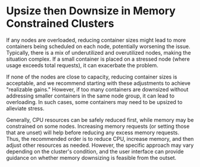 # Upsize then Downsize in Memory Constrained Clusters

If any nodes are overloaded, reducing container sizes might lead to more containers being scheduled on each node, potentially worsening the issue. Typically, there is a mix of underutilized and overutilized nodes, making the situation complex. If a small container is placed on a stressed node (where usage exceeds total requests), it can exacerbate the problem.

If none of the nodes are close to capacity, reducing container sizes is acceptable, and we recommend starting with these adjustments to achieve "realizable gains." However, if too many containers are downsized without addressing smaller containers in the same node group, it can lead to overloading. In such cases, some containers may need to be upsized to alleviate stress.

Generally, CPU resources can be safely reduced first, while memory may be constrained on some nodes. Increasing memory requests (or setting those that are unset) will help before reducing any excess memory requests. Thus, the recommended order is to reduce CPU, increase memory, and then adjust other resources as needed. However, the specific approach may vary depending on the cluster's condition, and the user interface can provide guidance on whether memory downsizing is feasible from the outset.
